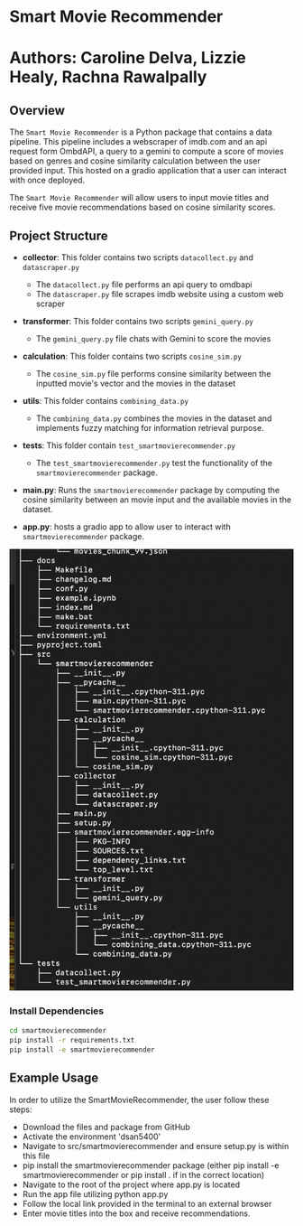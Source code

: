
# Smart Movie Recommender

# Authors: Caroline Delva, Lizzie Healy, Rachna Rawalpally 


## Overview

 The `Smart Movie Recommender` is a Python package that contains a data pipeline. This pipeline includes a webscraper of imdb.com and an api request form OmbdAPI, a query to a gemini to compute a score of movies based on genres and cosine similarity calculation between the user provided input. This hosted on a gradio application that a user can interact with once deployed.

 The `Smart Movie Recommender` will allow users to input movie titles and receive five movie recommendations based on cosine similarity scores.

## Project Structure

- **collector**: This folder contains two scripts `datacollect.py` and `datascraper.py`
    - The `datacollect.py` file performs an api query to omdbapi
    - The `datascraper.py` file scrapes imdb website using a custom web scraper 
- **transformer**: This folder contains two scripts `gemini_query.py` 
    - The `gemini_query.py` file chats with Gemini to score the movies 
  
- **calculation**: This folder contains two scripts `cosine_sim.py` 
    - The `cosine_sim.py` file performs consine similarity between the inputted movie's vector and the movies in the dataset 
- **utils**: This folder contains `combining_data.py` 
    - The `combining_data.py` combines the movies in the dataset and implements fuzzy matching for information retrieval purpose. 
- **tests**: This folder contain `test_smartmovierecommender.py` 
   - The `test_smartmovierecommender.py` test the functionality of the `smartmovierecommender` package. 

- **main.py**: Runs the `smartmovierecommender` package by computing the cosine similarity between an movie input and the available movies in the dataset. 

- **app.py**: hosts a gradio app to allow user to interact with `smartmovierecommender` package.

![](program-tree.png)
### Install Dependencies 

```bash
cd smartmovierecommender
pip install -r requirements.txt
pip install -e smartmovierecommender 
```

## Example Usage

In order to utilize the SmartMovieRecommender, the user follow these steps:

- Download the files and package from GitHub
- Activate the environment 'dsan5400'
- Navigate to src/smartmovierecommender and ensure setup.py is within this file
- pip install the smartmovierecommender package (either pip install -e smartmovierecommender or pip install . if in the correct location)
- Navigate to the root of the project where app.py is located
- Run the app file utilizing python app.py
- Follow the local link provided in the terminal to an external browser
- Enter movie titles into the box and receive recommendations.







